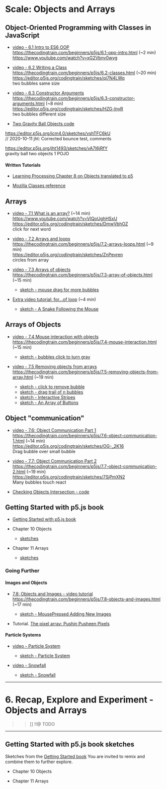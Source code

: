 # Scale: Objects and Arrays

<!-- Some of the videos in this section were created last year and some two years ago. They use different editors for p5.js. All of the concepts should still apply, however, there are some minor changes. If you notice something way off, please let Dan know! -->

## Object-Oriented Programming with Classes in JavaScript

* [video -  6.1 Intro to ES6 OOP](https://www.youtube.com/watch?v=xG2Vbnv0wvg)  
https://thecodingtrain.com/beginners/p5js/6.1-opp-intro.html (~2 min)  
https://www.youtube.com/watch?v=xG2Vbnv0wvg  

* [video - 6.2 Writing a Class](https://www.youtube.com/watch?v=T-HGdc8L-7w)  
https://thecodingtrain.com/beginners/p5js/6.2-classes.html (~20 min)  
https://editor.p5js.org/codingtrain/sketches/qi7N4LWq  
two bubbles same size

* [video - 6.3 Constructor Arguments](https://www.youtube.com/watch?v=rHiSsgFRgx4)  
https://thecodingtrain.com/beginners/p5js/6.3-constructor-arguments.html (~8 min)  
https://editor.p5js.org/codingtrain/sketches/HZG-lnyR  
two bubbles different size

* [Two Gravity Ball Objects code](https://editor.p5js.org/icm4.0/sketches/vshTFC6kU)  

https://editor.p5js.org/icm4.0/sketches/vshTFC6kU  
// 2020-10-11 jht: Corrected bounce test, comments  

https://editor.p5js.org/jht1493/sketches/vA7I6jRfY  
gravity ball two objects 1 POJO

#### Written Tutorials

* [Learning Processing Chapter 8 on Objects translated to p5](https://shiffman.github.io/Learning-p5.js/ch08.html)

* [Mozilla Classes reference](https://developer.mozilla.org/en-US/docs/Web/JavaScript/Reference/Classes)

## Arrays

* [video - 7.1 What is an array?](https://thecodingtrain.com/beginners/p5js/7.1-what-is-an-array.html) (~14 min)  
https://www.youtube.com/watch?v=VIQoUghHSxU
https://editor.p5js.org/codingtrain/sketches/DmwVbhOZ  
click for next word

* [video - 7.2 Arrays and loops](https://www.youtube.com/watch?v=RXWO3mFuW-I)  
https://thecodingtrain.com/beginners/p5js/7.2-arrays-loops.html (~9 min)  
https://editor.p5js.org/codingtrain/sketches/ZnPevren  
circles from array  

* [video - 7.3 Arrays of objects](https://www.youtube.com/watch?v=fBqaA7zRO58)  
https://thecodingtrain.com/beginners/p5js/7.3-array-of-objects.html (~15 min)  
  - [sketch - mouse drag for more bubbles](https://editor.p5js.org/codingtrain/sketches/1y_xfueO)
  
- [Extra video tutorial: for...of loop](https://youtu.be/Y8sMnRQYr3c?list=PLRqwX-V7Uu6Zy51Q-x9tMWIv9cueOFTFA) (~4 min)

  - [sketch - A Snake Following the Mouse](https://editor.p5js.org/icm/sketches/BkBsybb5X)

## Arrays of Objects

* [video - 7.4 Mouse interaction with objects](https://www.youtube.com/watch?v=TaN5At5RWH8)  
https://thecodingtrain.com/beginners/p5js/7.4-mouse-interaction.html (~15 min)    
  - [sketch - bubbles click to turn gray](https://editor.p5js.org/codingtrain/sketches/lE4ypFpI)

* [video - 7.5 Removing objects from arrays](https://www.youtube.com/watch?v=tA_ZgruFF9k)  
https://thecodingtrain.com/beginners/p5js/7.5-removing-objects-from-array.html (~19 min)
  - [sketch - click to remove bubble](https://editor.p5js.org/codingtrain/sketches/smC4Jedi)
  - [sketch - drag trail of n bubbles](https://editor.p5js.org/codingtrain/sketches/9Ve9S6Mx)
  - [sketch - Interactive Stripes](http://editor.p5js.org/icm/sketches/B1ja76khW)
  - [sketch - An Array of Buttons](http://editor.p5js.org/icm/sketches/BkaTNak3Z)

## Object "communication"

* [video - 7.6: Object Communication Part 1](https://youtu.be/W1-ej3Wu5zg?list=PLRqwX-V7Uu6Zy51Q-x9tMWIv9cueOFTFA)  
https://thecodingtrain.com/beginners/p5js/7.6-object-communication-1.html (~14 min)  
https://editor.p5js.org/codingtrain/sketches/OG-_2K16  
Drag bubble over small bubble

* [video - 7.7: Object Communication Part 2](https://youtu.be/5Q9cA0REztY?list=PLRqwX-V7Uu6Zy51Q-x9tMWIv9cueOFTFA)  
https://thecodingtrain.com/beginners/p5js/7.7-object-communication-2.html (~19 min)  
https://editor.p5js.org/codingtrain/sketches/7SjPmXN2  
Many bubbles touch react

* [Checking Objects Intersection - code](http://editor.p5js.org/icm/sketches/S1BbBT13b)

<!-- ## Getting Started with p5.js book
*  Chapters 10 and 11 of [Getting Started with p5.js book](http://amzn.to/2ckixCW) | [Ebook (free with NYU Library login)](https://ebookcentral.proquest.com/lib/nyulibrary-ebooks/detail.action?docID=4333728) | [Code](https://github.com/lmccart/gswp5.js-code) -->

## Getting Started with p5.js book

- [Getting Started with p5.js book](http://amzn.to/2ckixCW) 
-  Chapter 10 Objects
    - [sketches](https://editor.p5js.org/jht1493/collections/Un1cgr7lW)

-  Chapter 11 Arrays
    - [sketches](https://editor.p5js.org/jht1493/collections/GdOUniOjF)

### Going Further

#### Images and Objects

* [7.8: Objects and Images - video tutorial](https://youtu.be/i2C1hrJMwz0?list=PLRqwX-V7Uu6Zy51Q-x9tMWIv9cueOFTFA)  
https://thecodingtrain.com/beginners/p5js/7.8-objects-and-images.html (~17 min)  

  - [sketch - MousePressed Adding New Images](http://editor.p5js.org/icm/sketches/SJzKEak3W)

* Tutorial. [The pixel array: Pushin Pusheen Pixels](https://github.com/itpresidents/icm-help-sessions-2020/blob/master/session-06/session-06-example.md)

#### Particle Systems
* [video - Particle System](https://youtu.be/UcdigVaIYAk)
  - [sketch - Particle System](https://editor.p5js.org/icm/sketches/B1d5xfS5X)

* [video - Snowfall](https://youtu.be/cl-mHFCGzYk)
  - [sketch - Snowfall](https://editor.p5js.org/icm/sketches/HkICgMSqQ)

-------------------------------------------------------------------------------
# 6. Recap, Explore and Experiment - Objects and Arrays

>> [] !!@ TODO

-------------------------------------------------------------------------------
## Getting Started with p5.js book sketches

Sketches from the [Getting Started book](http://amzn.to/2ckixCW) 
You are invited to remix and combine them to further explore.

- Chapter 10 Objects

- Chapter 11 Arrays



